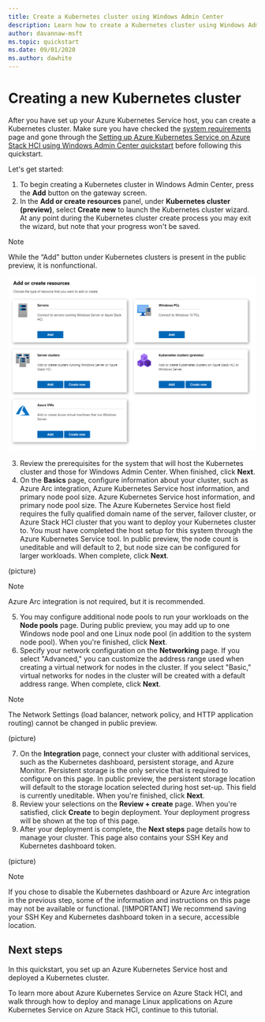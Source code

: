 ```yaml
---
title: Create a Kubernetes cluster using Windows Admin Center
description: Learn how to create a Kubernetes cluster using Windows Admin Center
author: davannaw-msft
ms.topic: quickstart
ms.date: 09/01/2020
ms.author: dawhite
---
```


# Creating a new Kubernetes cluster
After you have set up your Azure Kubernetes Service host, you can create a Kubernetes cluster. Make sure you have checked the [system requirements](.\system-requirements.md) page and gone through the [Setting up Azure Kubernetes Service on Azure Stack HCI using Windows Admin Center quickstart](.\quickstart-setup-wac.md) before following this quickstart. 

Let's get started: 
1. To begin creating a Kubernetes cluster in Windows Admin Center, press the **Add** button on the gateway screen.
2. In the **Add or create resources** panel, under **Kubernetes cluster (preview)**, select **Create new** to launch the Kubernetes cluster wizard. At any point during the Kubernetes cluster create process you may exit the wizard, but note that your progress won't be saved. 

> [!NOTE] 
> While the “Add” button under Kubernetes clusters is present in the public preview, it is nonfunctional. 

![Illustrates the "Add or create resources" blade in Windows Admin Center, which now includes the new tile for Kubernetes clusters.](./media/wac-add-connection.png)

3. Review the prerequisites for the system that will host the Kubernetes cluster and those for Windows Admin Center. When finished, click **Next**. 
4. On the **Basics** page, configure information about your cluster, such as Azure Arc integration, Azure Kubernetes Service host information, and primary node pool size.  Azure Kubernetes Service host information, and primary node pool size. The Azure Kubernetes Service host field requires the fully qualified domain name of the server, failover cluster, or Azure Stack HCI cluster that you want to deploy your Kubernetes cluster to. You must have completed the host setup for this system through the Azure Kubernetes Service tool. In public preview, the node count is uneditable and will default to 2, but node size can be configured for larger workloads. When complete, click **Next**.

(picture)

> [!NOTE] 
> Azure Arc integration is not required, but it is recommended. 

5. You may configure additional node pools to run your workloads on the **Node pools** page. During public preview, you may add up to one Windows node pool and one Linux node pool (in addition to the system node pool). When you're finished, click **Next**.
6. Specify your network configuration on the **Networking** page. If you select "Advanced," you can customize the address range used when creating a virtual network for nodes in the cluster. If you select "Basic," virtual networks for nodes in the cluster will be created with a default address range. When complete, click **Next**.

> [!NOTE] 
> The Network Settings (load balancer, network policy, and HTTP application routing) cannot be changed in public preview.

(picture)

7. On the **Integration** page, connect your cluster with additional services, such as the Kubernetes dashboard, persistent storage, and Azure Monitor. Persistent storage is the only service that is required to configure on this page. In public preview, the persistent storage location will default to the storage location selected during host set-up. This field is currently uneditable. When you're finished, click **Next**.
8. Review your selections on the **Review + create** page. When you're satisfied, click **Create** to begin deployment. Your deployment progress will be shown at the top of this page. 
9. After your deployment is complete, the **Next steps** page details how to manage your cluster. This page also contains your SSH Key and Kubernetes dashboard token. 

(picture)

> [!NOTE] 
> If you chose to disable the Kubernetes dashboard or Azure Arc integration in the previous step, some of the information and instructions on this page may not be available or functional.
> [!IMPORTANT] 
> We recommend saving your SSH Key and Kubernetes dashboard token in a secure, accessible location.

## Next steps
In this quickstart, you set up an Azure Kubernetes Service host and deployed a Kubernetes cluster. 

To learn more about Azure Kubernetes Service on Azure Stack HCI, and walk through how to deploy and manage Linux applications on Azure Kubernetes Service on Azure Stack HCI, continue to this tutorial.
